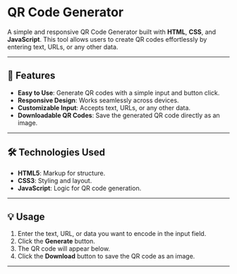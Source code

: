 # QR Code Generator

A simple and responsive QR Code Generator built with **HTML**, **CSS**, and **JavaScript**. This tool allows users to create QR codes effortlessly by entering text, URLs, or any other data.

---

## 🚀 Features

- **Easy to Use**: Generate QR codes with a simple input and button click.
- **Responsive Design**: Works seamlessly across devices.
- **Customizable Input**: Accepts text, URLs, or any other data.
- **Downloadable QR Codes**: Save the generated QR code directly as an image.

---

## 🛠️ Technologies Used

- **HTML5**: Markup for structure.
- **CSS3**: Styling and layout.
- **JavaScript**: Logic for QR code generation.

---

## 💡 Usage

1. Enter the text, URL, or data you want to encode in the input field.
2. Click the **Generate** button.
3. The QR code will appear below.
4. Click the **Download** button to save the QR code as an image.

---


